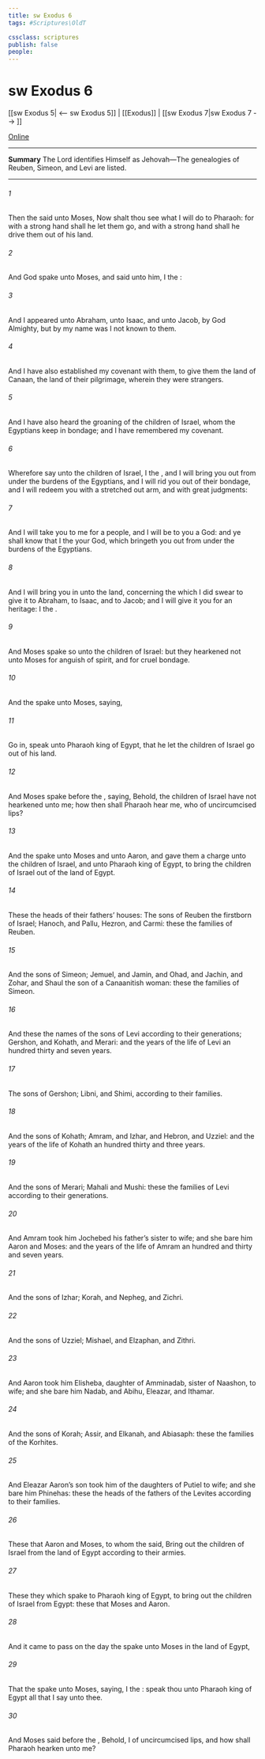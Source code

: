 ```yaml
---
title: sw Exodus 6
tags: #Scriptures\OldT

cssclass: scriptures
publish: false
people:
---
```


# sw Exodus 6
[[sw Exodus 5| <-- sw Exodus 5]] | [[Exodus]] | [[sw Exodus 7|sw Exodus 7 --> ]]

[Online](https://churchofjesuschrist.org/study/scriptures/ot/ex/6?lang=eng)

---
__Summary__
The Lord identifies Himself as Jehovah—The genealogies of Reuben, Simeon, and Levi are listed.

---
###### 1 
Then the  said unto Moses, Now shalt thou see what I will do to Pharaoh: for with a strong hand shall he let them go, and with a strong hand shall he drive them out of his land.

###### 2 
And God spake unto Moses, and said unto him, I  the :

###### 3 
And I appeared unto Abraham, unto Isaac, and unto Jacob, by  God Almighty, but by my name  was I not known to them.

###### 4 
And I have also established my covenant with them, to give them the land of Canaan, the land of their pilgrimage, wherein they were strangers.

###### 5 
And I have also heard the groaning of the children of Israel, whom the Egyptians keep in bondage; and I have remembered my covenant.

###### 6 
Wherefore say unto the children of Israel, I  the , and I will bring you out from under the burdens of the Egyptians, and I will rid you out of their bondage, and I will redeem you with a stretched out arm, and with great judgments:

###### 7 
And I will take you to me for a people, and I will be to you a God: and ye shall know that I  the  your God, which bringeth you out from under the burdens of the Egyptians.

###### 8 
And I will bring you in unto the land, concerning the which I did swear to give it to Abraham, to Isaac, and to Jacob; and I will give it you for an heritage: I  the .

###### 9 
And Moses spake so unto the children of Israel: but they hearkened not unto Moses for anguish of spirit, and for cruel bondage.

###### 10 
And the  spake unto Moses, saying,

###### 11 
Go in, speak unto Pharaoh king of Egypt, that he let the children of Israel go out of his land.

###### 12 
And Moses spake before the , saying, Behold, the children of Israel have not hearkened unto me; how then shall Pharaoh hear me, who  of uncircumcised lips?

###### 13 
And the  spake unto Moses and unto Aaron, and gave them a charge unto the children of Israel, and unto Pharaoh king of Egypt, to bring the children of Israel out of the land of Egypt.

###### 14 
These  the heads of their fathers’ houses: The sons of Reuben the firstborn of Israel; Hanoch, and Pallu, Hezron, and Carmi: these  the families of Reuben.

###### 15 
And the sons of Simeon; Jemuel, and Jamin, and Ohad, and Jachin, and Zohar, and Shaul the son of a Canaanitish woman: these  the families of Simeon.

###### 16 
And these  the names of the sons of Levi according to their generations; Gershon, and Kohath, and Merari: and the years of the life of Levi  an hundred thirty and seven years.

###### 17 
The sons of Gershon; Libni, and Shimi, according to their families.

###### 18 
And the sons of Kohath; Amram, and Izhar, and Hebron, and Uzziel: and the years of the life of Kohath  an hundred thirty and three years.

###### 19 
And the sons of Merari; Mahali and Mushi: these  the families of Levi according to their generations.

###### 20 
And Amram took him Jochebed his father’s sister to wife; and she bare him Aaron and Moses: and the years of the life of Amram  an hundred and thirty and seven years.

###### 21 
And the sons of Izhar; Korah, and Nepheg, and Zichri.

###### 22 
And the sons of Uzziel; Mishael, and Elzaphan, and Zithri.

###### 23 
And Aaron took him Elisheba, daughter of Amminadab, sister of Naashon, to wife; and she bare him Nadab, and Abihu, Eleazar, and Ithamar.

###### 24 
And the sons of Korah; Assir, and Elkanah, and Abiasaph: these  the families of the Korhites.

###### 25 
And Eleazar Aaron’s son took him  of the daughters of Putiel to wife; and she bare him Phinehas: these  the heads of the fathers of the Levites according to their families.

###### 26 
These  that Aaron and Moses, to whom the  said, Bring out the children of Israel from the land of Egypt according to their armies.

###### 27 
These  they which spake to Pharaoh king of Egypt, to bring out the children of Israel from Egypt: these  that Moses and Aaron.

###### 28 
And it came to pass on the day  the  spake unto Moses in the land of Egypt,

###### 29 
That the  spake unto Moses, saying, I  the : speak thou unto Pharaoh king of Egypt all that I say unto thee.

###### 30 
And Moses said before the , Behold, I  of uncircumcised lips, and how shall Pharaoh hearken unto me?

